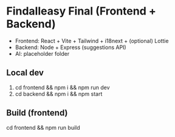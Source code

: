 # Findalleasy Final (Frontend + Backend)

- Frontend: React + Vite + Tailwind + i18next + (optional) Lottie
- Backend: Node + Express (suggestions API)
- AI: placeholder folder

## Local dev
1) cd frontend && npm i && npm run dev
2) cd backend && npm i && npm start

## Build (frontend)
cd frontend && npm run build
